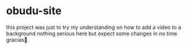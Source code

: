 # obudu-site

this project was just to try my understanding on how to add a video to a background 
nothing serious here but expect some changes in no time gracias👋.
